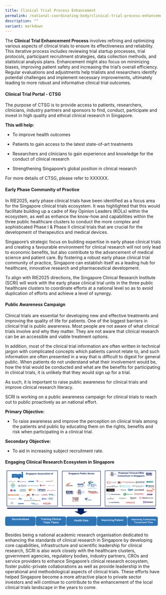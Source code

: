 ```yaml
---
title: Clinical Trial Process Enhancement
permalink: /national-coordinating-body/clinical-trial-process-enhancement/
description: ""
variant: markdown
---
```

The **Clinical Trial Enhancement Process** involves refining and optimizing various aspects of clinical trials to ensure its effectiveness and reliability. This iterative process includes reviewing trial startup processes, trial protocols, participant recruitment strategies, data collection methods, and statistical analysis plans. Enhancement might also focus on minimizing biases, improving patient safety and increasing the trial’s overall efficiency. Regular evaluations and adjustments help trialists and researchers identify potential challenges and implement necessary improvements, ultimately leading to more robust and informative clinical trial outcomes.


#### Clinical Trial Portal - CTSG

The purpose of CTSG is to provide access to patients, researchers, clinicians, industry partners and sponsors to find, conduct, participate and invest in high quality and ethical clinical research in Singapore.

  

**This will help:**

*   To improve health outcomes
    
*   Patients to gain access to the latest state-of-art treatments
    
*   Researchers and clinicians to gain experience and knowledge for the conduct of clinical research
    
*   Strengthening Singapore’s global position in clinical research
    

For more details of CTSG, please refer to XXXXXX.

  

#### Early Phase Community of Practice

In RIE2025, early phase clinical trials have been identified as a focus area for the Singapore clinical trials ecosystem.  It was highlighted that this would facilitate building up a cadre of Key Opinion Leaders (KOLs) within the ecosystem, as well as enhance the know-how and capabilities within the three public healthcare clusters to conduct the more complex and sophisticated Phase I & Phase II clinical trials that are crucial for the development of therapeutics and medical devices.  

Singapore’s strategic focus on building expertise in early phase clinical trials and creating a favourable environment for clinical research will not only lead to economic benefits, but also contribute to the advancement of medical science and patient care. By fostering a robust early phase clinical trial community of practice, Singapore can establish itself as a leading hub for healthcare, innovative research and pharmaceutical development.

To align with RIE2025 directions, the Singapore Clinical Research Institute (SCRI) will work with the early phase clinical trial units in the three public healthcare clusters to coordinate efforts at a national level so as to avoid duplication of efforts and achieve a level of synergy.  


#### Public Awareness Campaign

Clinical trials are essential for developing new and effective treatments and improving the quality of life for patients. One of the biggest barriers in clinical trial is public awareness. Most people are not aware of what clinical trials involve and why they matter. They are not aware that clinical research can be an accessible and viable treatment options.

In addition, most of the clinical trial information are often written in technical jargon with complicated concepts which patients cannot relate to, and such information are often presented in a way that is difficult to digest for general public. When patients do not understand what their involvement would be, how the trial would be conducted and what are the benefits for participating in clinical trials, it is unlikely that they would sign up for a trial. 

As such, it is important to raise public awareness for clinical trials and improve clinical research literacy. 

SCRI is working on a public awareness campaign for clinical trials to reach out to public proactively as an national effort.

**Primary Objective:**

* To raise awareness and improve the perception on clinical trials among the patients and public by educating them on the rights, benefits and risk when participating in a clinical trial.


**Secondary Objective:**
* To aid in increasing subject recruitment rate.


#### Engaging Clinical Research Ecosystem in Singapore

![](/images/National%20Coordinating%20Body/Engaging_Clinical_Research_Image.png)

Besides being a national academic research organisation dedicated to enhancing the standards of clinical research in Singapore by developing core capabilities, infrastructure and scientific leadership for clinical research, SCRI is also work closely with the healthcare clusters, government agencies, regulatory bodies, industry partners, CROs and service providers to enhance Singapore’s clinical research ecosystem, foster public-private collaborations as well as provide leadership in the operational and methodological aspects of clinical trials. These efforts have helped Singapore become a more attractive place to private sector investors and will continue to contribute to the enhancement of the local clinical trials landscape in the years to come.